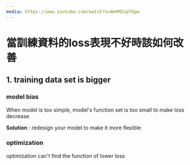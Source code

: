 ```yaml
---
media: https://www.youtube.com/watch?v=WeHM2xpYQpw
---
```

# 當訓練資料的loss表現不好時該如何改善

## 1. training data set is bigger

### model bias

When model is too simple, model's function set is too small to make loss decrease

**Solution** : redesign your model to make it more flexible

### optimization

optimization can't find the function of lower loss 

